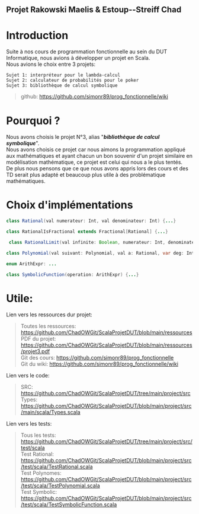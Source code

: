## Projet Rakowski Maelis & Estoup--Streiff Chad

# Introduction  
Suite à nos cours de programmation fonctionnelle au sein du DUT Informatique, nous avions à développer un projet en Scala.  
Nous avions le choix entre 3 projets:  
```
Sujet 1: interpréteur pour le lambda-calcul  
Sujet 2: calculateur de probabilités pour le poker  
Sujet 3: bibliothèque de calcul symbolique  
```
> github: https://github.com/simonr89/prog_fonctionnelle/wiki  

# Pourquoi ?
Nous avons choisis le projet N°3, alias "***bibliothèque de calcul symbolique***".  
Nous avons choisis ce projet car nous aimons la programmation appliqué aux mathématiques et ayant chacun un bon souvenir d'un projet similaire en modélisation mathématique, ce projet est celui qui nous a le plus tentés.  
De plus nous pensons que ce que nous avons appris lors des cours et des TD serait plus adapté et beaucoup plus utile à des problématique mathématiques.  

# Choix d'implémentations
```JAVA
class Rational(val numerateur: Int, val denominateur: Int) {...}
```
```JAVA
class RationalIsFractional extends Fractional[Rational] {...}
```
```JAVA
 class RationalLimit(val infinite: Boolean, numerateur: Int, denominateur: Int) extends Rational(numerateur: Int, denominateur: Int) {...}
```
```JAVA
class Polynomial(val suivant: Polynomial, val a: Rational, var deg: Int) {...}
```
```JAVA
enum ArithExpr: ...
```
```JAVA
class SymbolicFunction(operation: ArithExpr) {...}
```

# Utile:
Lien vers les ressources dur projet:
> Toutes les ressources: https://github.com/ChadOWGit/ScalaProjetDUT/blob/main/ressources  
> PDF du projet: https://github.com/ChadOWGit/ScalaProjetDUT/blob/main/ressources/projet3.pdf  
> Git des cours: https://github.com/simonr89/prog_fonctionnelle  
> Git du wiki: https://github.com/simonr89/prog_fonctionnelle/wiki  

Lien vers le code:
> SRC: https://github.com/ChadOWGit/ScalaProjetDUT/tree/main/project/src  
> Types: https://github.com/ChadOWGit/ScalaProjetDUT/blob/main/project/src/main/scala/Types.scala  

Lien vers les tests:
> Tous les tests: https://github.com/ChadOWGit/ScalaProjetDUT/tree/main/project/src/test/scala  
> Test Rational: https://github.com/ChadOWGit/ScalaProjetDUT/blob/main/project/src/test/scala/TestRational.scala  
> Test Polynomes: https://github.com/ChadOWGit/ScalaProjetDUT/blob/main/project/src/test/scala/TestPolynomial.scala  
> Test Symbolic: https://github.com/ChadOWGit/ScalaProjetDUT/blob/main/project/src/test/scala/TestSymbolicFunction.scala  